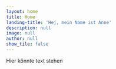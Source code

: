 ```yaml
---
layout: home
title: Home
landing-title: 'Hej, mein Name ist Anne'
description: null
image: null
author: null
show_tile: false
---
```


Hier könnte text stehen
